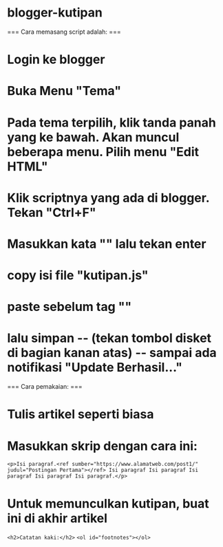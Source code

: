 # blogger-kutipan

=== Cara memasang script adalah: ===

# Login ke blogger
# Buka Menu "Tema"
# Pada tema terpilih, klik tanda panah yang ke bawah. Akan muncul beberapa menu. Pilih menu "Edit HTML"
# Klik scriptnya yang ada di blogger. Tekan "Ctrl+F"
# Masukkan kata "</head>" lalu tekan enter
# copy isi file "kutipan.js"
# paste sebelum tag "</head>"
# lalu simpan -- (tekan tombol disket di bagian kanan atas) -- sampai ada notifikasi "Update Berhasil..."

=== Cara pemakaian: ===

# Tulis artikel seperti biasa
# Masukkan skrip dengan cara ini:
```<p>Isi paragraf.<ref sumber="https://www.alamatweb.com/post1/" judul="Postingan Pertama"></ref> Isi paragraf Isi paragraf Isi paragraf Isi paragraf Isi paragraf.</p>```
# Untuk memunculkan kutipan, buat ini di akhir artikel
```<h2>Catatan kaki:</h2>```
```<ol id="footnotes"></ol>```
